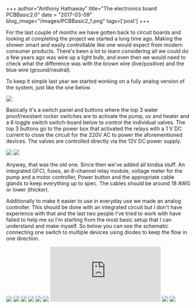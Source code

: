 +++
author="Anthony Hathaway"
title="The electronics board PCBBasic2.0"
date = "2017-03-09"
blog_image="/images/PCBBasic2_1.png"
tags=['post']
+++
<p>For the last couple of months we have gotten back to circuit boards and looking at completing the project we started a long time ago. Making the shower smart and easily controllable like one would expect from modern consumer products. There's been a lot to learn considering all we could do a few years ago was wire up a light bulb, and even then we would need to check what the difference was with the brown wire (live/positive) and the blue wire (ground/neutral).</p>
<p>To keep it simple last year we started working on a fully analog version of the system, just like the one below.</p>
<img class="responsive-img" src="/images/PCBBasic2_1.png">
<p>Basically it's a switch panel and buttons where the top 3 water proof/resistant rocker switches are  to activate the pump, uv and heater and a 6 toggle switch switch-board below to control the individual valves. The top 3 buttons go to the power box that activated the relays with a 1 V DC current to close the circuit for the 220V AC to power the aforementioned devices. The valves are controlled directly via the 12V DC power supply.</p>
<img class="responsive-img" src="/images/PCBBasic2_2.png">
<img class="responsive-img" src="/images/PCBBasic2_3.png">
<p>Anyway, that was the old one. Since then we've added all kindsa stuff. An integrated GFCI, fuses, an 8-channel relay module, voltage meter for the pump and a motor controller, Power button and the appropriate cable glands to keep everything up to spec. The cables should be around 18 AWG or lower (thicker).</p>
<p>Additionally to make it easier to use in everyday use we made an analog controller. This should be done with an integrated circuit but I don't have experience with that and the last two people I've tried to work with have failed to help me so I'm starting from the most basic setup that I can understand and make myself. So below you can see the schematic connecting one switch to multiple devices using diodes to keep the flow in one direction.</p>
<img class="responsive-img" src="/images/PCBBasic2_4.png">
<img class="responsive-img" src="/images/PCBBasic2_5.png">
<img class="responsive-img" src="/images/PCBBasic2_6.png">
<img class="responsive-img" src="/images/PCBBasic2_7.png">
<img class="responsive-img" src="/images/PCBBasic2_8.png">
<img class="responsive-img" src="/images/PCBBasic2_9.png">
<iframe class="video" src="https://www.youtube.com/embed/6_fD4uSmrNY" frameborder="0" allow="accelerometer; autoplay; encrypted-media; gyroscope; picture-in-picture" allowfullscreen=""></iframe>
<img class="responsive-img" src="/images/PCBBasic2_10.png">
<img class="responsive-img" src="/images/PCBBasic2_11.png">


